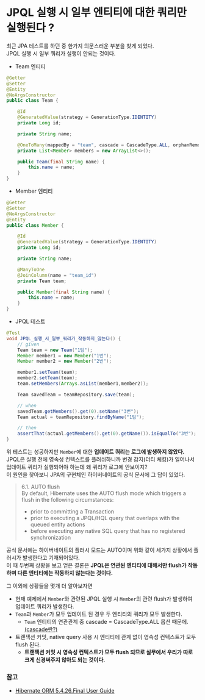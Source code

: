 # JPQL 실행 시 일부 엔티티에 대한 쿼리만 실행된다 ?

최근 JPA 테스트를 하던 중 한가지 의문스러운 부분을 찾게 되었다.     
JPQL 실행 시 일부 쿼리가 실행이 안되는 것이다.
  
- Team 엔티티
```java
@Getter
@Setter
@Entity
@NoArgsConstructor
public class Team {

    @Id
    @GeneratedValue(strategy = GenerationType.IDENTITY)
    private Long id;

    private String name;

    @OneToMany(mappedBy = "team", cascade = CascadeType.ALL, orphanRemoval = true)
    private List<Member> members = new ArrayList<>();

    public Team(final String name) {
        this.name = name;
    }
}
```

- Member 엔티티
```java
@Getter
@Setter
@NoArgsConstructor
@Entity
public class Member {

    @Id
    @GeneratedValue(strategy = GenerationType.IDENTITY)
    private Long id;

    private String name;

    @ManyToOne
    @JoinColumn(name = "team_id")
    private Team team;

    public Member(final String name) {
        this.name = name;
    }
}
```

- JPQL 테스트
````java
@Test
void JPQL_실행_시_일부_쿼리가_작동하지_않는다() {
    // given
    Team team = new Team("1팀");
    Member member1 = new Member("1번");
    Member member2 = new Member("2번");

    member1.setTeam(team);
    member2.setTeam(team);
    team.setMembers(Arrays.asList(member1,member2));

    Team savedTeam = teamRepository.save(team);

    // when
    savedTeam.getMembers().get(0).setName("3번");
    Team actual = teamRepository.findByName("1팀");

    // then
    assertThat(actual.getMembers().get(0).getName()).isEqualTo("3번");
}
````

위 테스트는 성공하지만 `Member`에 대한 **업데이트 쿼리는 로그에 발생하지 않았다.**  
JPQL은 실행 전에 영속성 컨텍스트를 플러쉬하니까 변경 감지(더티 체킹)가 일어나서 업데이트 쿼리가 실행되어야 하는데 왜 쿼리가 로그에 안보이지?     
이 원인을 찾아보니 JPA의 구현체인 하이버네이트의 공식 문서에 그 답이 있었다.  
> 6.1. AUTO flush  
By default, Hibernate uses the AUTO flush mode which triggers a flush in the following circumstances:
> - prior to committing a Transaction
> - prior to executing a JPQL/HQL query that overlaps with the queued entity actions
> - before executing any native SQL query that has no registered synchronization  

공식 문서에는 하이버네이트의 플러시 모드는 AUTO이며 위와 같이 세가지 상황에서 플러시가 발생한다고 기재되어있다.  
이 때 두번째 상황을 보고 얻은 결론은 **JPQL은 연관된 엔티티에 대해서만 flush가 작동하며 다른 엔티티에는 작동하지 않는다는 것이다.**  

그 이외에 상황들을 몇개 더 알아보자면
- 현재 예제에서 `Member`와 관련된 JPQL 실행 시 `Member`의 관련 flush가 발생하여 업데이트 쿼리가 발생한다.
- `Team`과 `Member`가 모두 업데이트 된 경우 두 엔티티의 쿼리가 모두 발생한다.
    - `Team` 엔티티의 연관관계 중 cascade = CascadeType.ALL 옵션 때문에.
    [(cascade란?)](https://github.com/leeyohan93/TIL/blob/master/spring/jpa/EntityPersist.md)
- 트랜잭션 커밋, native query 사용 시 엔티티에 관계 없이 영속성 컨텍스트가 모두 flush 된다.
    - **트랜잭션 커밋 시 영속성 컨텍스트가 모두 flush 되므로 실무에서 우리가 따로 크게 신경써주지 않아도 되는 것이다.**

### 참고
- [Hibernate ORM 5.4.26.Final User Guide](https://docs.jboss.org/hibernate/orm/5.4/userguide/html_single/Hibernate_User_Guide.html#flushing)  
